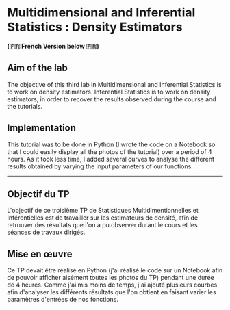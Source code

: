 # Multidimensional and Inferential Statistics : Density Estimators

**(🇫🇷 French Version below 🇫🇷)**

## Aim of the lab

The objective of this third lab in Multidimensional and Inferential Statistics is to work on density estimators.
Inferential Statistics is to work on density estimators, in order to recover the results observed during the course and the tutorials.

## Implementation

This tutorial was to be done in Python (I wrote the code on a Notebook so that I could easily display all the photos of the tutorial) over a period of 4 hours. As it took less time, I added several curves to analyse the different results obtained by varying the input parameters of our functions.

---

## Objectif du TP

L'objectif de ce troisième TP de Statistiques Multidimentionnelles et
Inférentielles est de travailler sur les estimateurs de densité, afin de retrouver des résultats que l'on a pu observer durant le cours et les séances de travaux dirigés.

## Mise en œuvre

Ce TP devait être réalisé en Python (j'ai réalisé le code sur un Notebook afin de pouvoir afficher aisément toutes les photos du TP) pendant une durée de 4 heures. Comme j'ai mis moins de temps, j'ai ajouté plusieurs courbes afin d'analyser les différents résultats que l'on obtient en faisant varier les paramètres d'entrées de nos fonctions.
